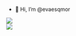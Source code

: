 - 👋 Hi, I’m @evaesqmor
<!--- - 👀 I’m interested in ...
- 🌱 I’m currently learning ...
- 💞️ I’m looking to collaborate on ...
- 📫 How to reach me ... --->

<div class="col-11">
  <img src="https://github-readme-stats.vercel.app/api/top-langs?username=zluvsand&layout=compact&theme=cobalt"/>
</div>
<div class="col-11">
  <img src="https://github-readme-stats.vercel.app/api?username=evaesqmor&theme=cobalt&show_icons=true&count_private=true"/>
</div>
<!---
evaesqmor/evaesqmor is a ✨ special ✨ repository because its `README.md` (this file) appears on your GitHub profile.
You can click the Preview link to take a look at your changes.
--->
